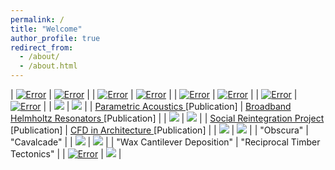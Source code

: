 ```yaml
---
permalink: /
title: "Welcome"
author_profile: true
redirect_from: 
  - /about/
  - /about.html
---
```


| [![Error](./images/GDP.png)](https://johnnie-nguyen.github.io/design/portfolio/GenerativePavilion/) | [![Error](./images/CLT.png)](https://johnnie-nguyen.github.io/design/portfolio/ProgrammableAcousticDiffusionSurface/)  |
| [![Error](./images/RFS2.png)]() | [![Error](./images/ACV3.png)](https://johnnie-nguyen.github.io/design/portfolio/ResonanceInClayAcousticClayVases/)  |
| [![Error](./images/HEXB.png)](https://johnnie-nguyen.github.io/design/publications/2022-11-03-Resonant%20Hexagon%20Diffuser/) | [![Error](./images/GLOBE2.png)](https://johnnie-nguyen.github.io/design/portfolio/portfolio-2/)  |
| [![Error](./images/META0.png)](https://johnnie-nguyen.github.io/design/publications/2022-09-18-AcousticMetamaterials/) | [![Error](./images/WIER0.png)](https://johnnie-nguyen.github.io/design/publications/2022-07-05-WieringaSurface/) |
| <img src='./images/EUROD.png'> | <img src='./images/AUD0.png'> |
| <a href="https://johnnie-nguyen.github.io/design/publications/2021-10-23-ParametricAcoustics/"> Parametric Acoustics </a> [Publication] | <a href="https://johnnie-nguyen.github.io/design/publications/2022-07-05-WieringaSurface/"> Broadband Helmholtz Resonators </a> [Publication]  |
| <img src='./images/SHELTER.png'> | <img src='./images/CFD.png'> |
| <a href="https://johnnie-nguyen.github.io/design/publications/2021-10-23-ParametricAcoustics/"> Social Reintegration Project </a> [Publication] | <a href="https://johnnie-nguyen.github.io/design/publications/2022-07-05-WieringaSurface/"> CFD in Architecture </a> [Publication]  |
| <img src='./images/OBS.png'> | <img src='./images/WST.png'>  |
| "Obscura" | "Cavalcade" |
| <img src='./images/WAX.png'> | <img src='./images/SAUGA.png'> |
| "Wax Cantilever Deposition" | "Reciprocal Timber Tectonics" |
| [![Error](./images/WAX.png)](https://johnnie-nguyen.github.io/design/portfolio/ResonanceInClayAcousticClayVases/) | <img src='./images/SAUGA.png'> |
